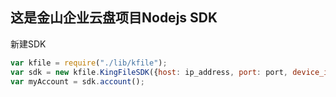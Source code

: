 ## 这是金山企业云盘项目Nodejs SDK

新建SDK

```js
var kfile = require("./lib/kfile");
var sdk = new kfile.KingFileSDK({host: ip_address, port: port, device_id: "xxxxx"});
var myAccount = sdk.account();
```

